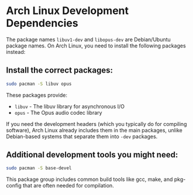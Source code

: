 # Arch Linux Development Dependencies

The package names `libuv1-dev` and `libopus-dev` are Debian/Ubuntu package names. On Arch Linux, you need to install the following packages instead:

## Install the correct packages:

```bash
sudo pacman -S libuv opus
```

These packages provide:
- `libuv` - The libuv library for asynchronous I/O
- `opus` - The Opus audio codec library

If you need the development headers (which you typically do for compiling software), Arch Linux already includes them in the main packages, unlike Debian-based systems that separate them into `-dev` packages.

## Additional development tools you might need:

```bash
sudo pacman -S base-devel
```

This package group includes common build tools like gcc, make, and pkg-config that are often needed for compilation.

